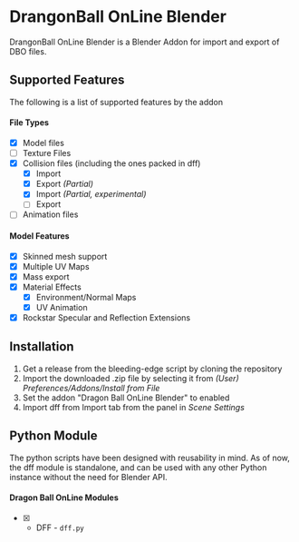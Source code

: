 #  DrangonBall OnLine Blender

DrangonBall OnLine Blender is a Blender Addon for import and export of DBO files. 


## Supported Features

The following is a list of supported features by the addon

#### File Types

- [X] Model files
- [ ] Texture Files
- [X] Collision files (including the ones packed in dff)
  - [X] Import
  - [X] Export *(Partial)*
  - [X] Import *(Partial, experimental)*
  - [ ] Export
- [ ] Animation files

#### Model Features

- [X] Skinned mesh support
- [X] Multiple UV Maps
- [X] Mass export
- [X] Material Effects
  - [X] Environment/Normal Maps
  - [X] UV Animation
- [X] Rockstar Specular and Reflection Extensions

## Installation

1. Get a release from the bleeding-edge script by cloning the repository
2. Import the downloaded .zip file by selecting it from *(User) Preferences/Addons/Install from File*
3. Set the addon "Dragon Ball OnLine Blender" to enabled
4. Import dff from Import tab from the panel in *Scene Settings*

## Python Module

The python scripts have been designed with reusability in mind. As of now, the dff module is standalone, and can be used with any other Python instance without the need for Blender API.

#### Dragon Ball OnLine Modules

* [X] - DFF - `dff.py`

